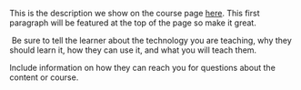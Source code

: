 This is the description we show on the course page [here](https://lab.github.com/Notddzx1/changes-to-your-work-with-pull-requestsabout-pull-requests.md). This first paragraph will be featured at the top of the page so make it great.
​

​
Be sure to tell the learner about the technology you are teaching, why they should learn it, how they can use it, and what you will teach them.
​


Include information on how they can reach you for questions about the content or course. 